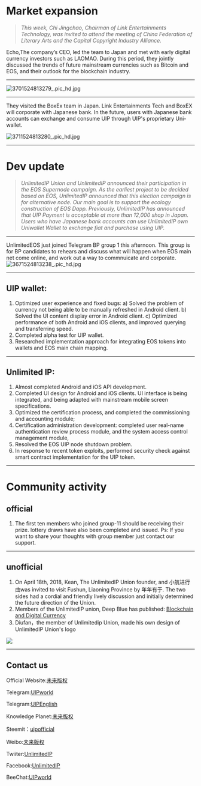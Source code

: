 # Market expansion

>_This week, Chi Jingchao, Chairman of Link Entertainments Technology, was invited to attend the meeting of China Federation of Literary Arts and the Capital Copyright Industry Alliance._

Echo,The company’s CEO, led the team to Japan and met with early digital currency investors such as LAOMAO. During this period, they jointly discussed the trends of future mainstream currencies such as Bitcoin and EOS, and their outlook for the blockchain industry.

---

![3701524813279_.pic_hd.jpg](https://steemitimages.com/DQmRewHeX784qg19hsW6SgfQRvcFhFaLuHV1PPaiRzmwrbi/3701524813279_.pic_hd.jpg)

---

They visited the BoxEx team in Japan. Link Entertainments Tech and BoxEX will corporate with Japanese bank. In the future, users with Japanese bank accounts can exchange and consume UIP through UIP's proprietary Uni-wallet.

![3711524813280_.pic_hd.jpg](https://steemitimages.com/DQmSozC93wYnnmtvGLGuisukqYy8XaCWjhA9f9cU9NPpVax/3711524813280_.pic_hd.jpg)

---

# Dev update
>*UnlimitedIP Union and UnlimitedIP announced their participation in the EOS Supernode campaign. As the earliest project to be decided based on EOS, UnlimitedIP announced that this election campaign is for alternative node. Our main goal is to support the ecology construction of EOS Dapp. Previously, UnlimitedIP has announced that UIP Payment is acceptable at more than 12,000 shop in Japan. Users who have Japanese bank accounts can use UnlimitedIP own Uniwallet Wallet to exchange fiat and purchase using UIP.*

---


UnlimitedEOS just joined Telegram BP group 1 this afternoon. This group is for BP candidates to rehears and discuss what will happen when EOS main net come online, and work out a way to commnuicate and corporate.
 ![3671524813238_.pic_hd.jpg](https://steemitimages.com/DQmQUyGgQfexMQzFq6ruLGUMJxmixSx5PqEmte8zr4notdA/3671524813238_.pic_hd.jpg)

---

## UIP wallet:
1.	Optimized user experience and fixed bugs:
a)	Solved the problem of currency not being able to be manually refreshed in Android client.
b)	Solved the UI content display error in Android client.
c)	Optimized performance of both Android and iOS clients, and improved querying and transferring speed.
2.	Completed alpha test for UIP wallet.
3.	Researched implementation approach for integrating EOS tokens into wallets and EOS main chain mapping.

---

## Unlimited IP:
1.	Almost completed Android and iOS API development.
2.	Completed UI design for Android and iOS clients. UI interface is being integrated, and being adapted with mainstream mobile screen specifications.
3.	Optimized the certification process, and completed the commissioning and accounting module;
4.	Certification administration development: completed user real-name authentication review process module, and the system access control management module,
5.	Resolved the EOS UIP node shutdown problem.
6.	In response to recent token exploits, performed security check against smart contract implementation for the UIP token.

---

# Community  activity 

## official
1.	The first ten members who joined group-11 should be receiving their prize. lottery draws have also been completed and issued.
Ps: If you want to share your thoughts with group member just contact our support.

---

## unofficial
1. On April 18th, 2018, Kean, The UnlimitedIP Union founder, and 小航进行曲was invited to visit Fushun, Liaoning Province by 年年有于. The two sides had a cordial and friendly lively discussion and initially determined the future direction of the Union. 
2. Members of the UnlimitedIP union, Deep Blue has published: [Blockchain and Digital Currency](http://www.jiyanan.com/?p=101)
3. Diufan，the member of Unlimitedip Union, made his own design of UnlimitedIP Union's logo


![](https://steemitimages.com/DQmdsMtMtbnxrdBo2zr7HQ4zQUwRii5uWV1swqQWGwBkeR6/image.png)

---

## Contact us


Official Website:[未来版权](http://unlimitedip.com.cn)

Telegram:[UIPworld](https://t.me/UIPworld)

Telegram:[UIPEnglish](https://t.me/UIPEnglish)

Knowledge Planet:[未来版权](https://t.xiaomiquan.com/nunUVvF)

Steemit：[uipofficial](https://steemit.com/@uipofficial)

Weibo:[未来版权](https://weibo.com/u/6302210817)

Twiiter:[UnlimitedIP](https://twitter.com/UIP_Official)

Facebook:[UnlimitedIP](https://www.facebook.com/Unlimitedip-282278292298208/)

BeeChat:[UIPworld](https://i.beechat.io/UIPworld)

